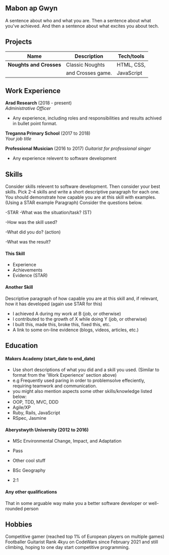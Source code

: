 ## Mabon ap Gwyn

A sentence about who and what you are. Then a sentence about what you've achieved. And then a sentence about what excites you about tech.

## Projects

| Name                         | Description       | Tech/tools        |
| ---------------------------- | ----------------- | ----------------- |
| **Noughts and Crosses**      | Classic Noughts   | HTML, CSS,        |
|                              | and Crosses game. | JavaScript        |

## Work Experience

**Arad Research** (2018 - present)  
_Administrative Officer_

- Any experience, including roles and responsibilities and results achived in bullet point format.

**Treganna Primary School** (2017 to 2018)  
_Your job title_

**Professional Musician** (2016 to 2017)
_Guitarist for professional singer_

- Any experience relevent to software development

## Skills

Consider skills relevent to software development. Then consider your best skills. Pick 2-4 skills and write a short descriptive paragraph for each one. You should demonstrate how capable you are at this skill with examples.
(Using a STAR example Paragraph) Consider the questions below.

-STAR
-What was the situation/task? (ST)

-How was the skill used?

-What did you do? (action)

-What was the result?


#### This Skill

- Experience
- Achievements
- Evidence (STAR)

#### Another Skill

Descriptive paragraph of how capable you are at this skill and, if relevant, how it has developed (again use STAR for this)

- I achieved A during my work at B (job, or otherwise)
- I contributed to the growth of X while doing Y (job, or otherwise)
- I built this, made this, broke this, fixed this, etc.
- A link to some on-line evidence (blogs, videos, articles, etc.)

## Education

#### Makers Academy (start_date to end_date)
- Use short descriptions of what you did and a skill you used. (Similar to format from the 'Work Experience' section above)
- e.g Frequently used paring in order to problemsolve effeciently, requiring teamwork and communication.
- you might also mention aspects some other skills/knowledge listed below: 
- OOP, TDD, MVC, DDD
- Agile/XP
- Ruby, Rails, JavaScript
- RSpec, Jasmine

#### Aberystwyth University (2012 to 2016)

- MSc Environmental Change, Impact, and Adaptation
- Pass
- Other cool stuff

- BSc Geography
- 2:1

#### Any other qualifications

That in some arguable way make you a better software developer or well-rounded person

## Hobbies

Competitive gamer (reached top 1% of European players on multiple games)
Footballer
Guitarist
Rank 4kyu on CodeWars since February 2021 and still climbing, hoping to one day start competitive programming.
